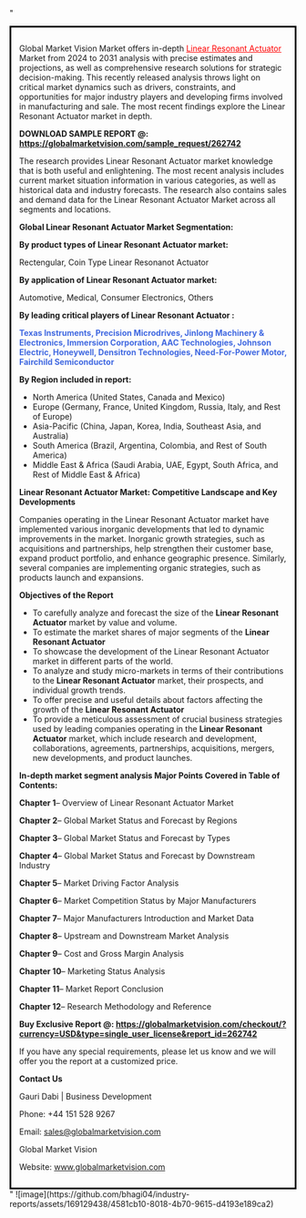 "<div style='border: 3px solid black; padding: 1em;'>

Global Market Vision Market offers in-depth <a style='color: #ff0000;' href='https://globalmarketvision.com/reports/global-linear-resonant-actuator-market/262742'>Linear Resonant Actuator</a> Market from 2024 to 2031 analysis with precise estimates and projections, as well as comprehensive research solutions for strategic decision-making. This recently released analysis throws light on critical market dynamics such as drivers, constraints, and opportunities for major industry players and developing firms involved in manufacturing and sale. The most recent findings explore the Linear Resonant Actuator market in depth.

<strong>DOWNLOAD SAMPLE REPORT @:</strong><strong> <a style='color: #ff0000;' href='https://globalmarketvision.com/sample_request/262742?utm_source=linkedinPulse&utm_medium=Bhagyashree&utm_campaign=SN'><strong>https://globalmarketvision.com/sample_request/262742</strong></a></strong>

The research provides Linear Resonant Actuator market knowledge that is both useful and enlightening. The most recent analysis includes current market situation information in various categories, as well as historical data and industry forecasts. The research also contains sales and demand data for the Linear Resonant Actuator Market across all segments and locations.

<strong>Global Linear Resonant Actuator Market Segmentation:</strong>

<strong>By product types of Linear Resonant Actuator market:</strong>

Rectengular, Coin Type Linear Resonanot Actuator

<strong>By application of Linear Resonant Actuator market:</strong>

Automotive, Medical, Consumer Electronics, Others

<strong>By leading critical players of Linear Resonant Actuator :</strong>

<strong style='color: #4169e1;'>Texas Instruments, Precision Microdrives, Jinlong Machinery & Electronics, Immersion Corporation, AAC Technologies, Johnson Electric, Honeywell, Densitron Technologies, Need-For-Power Motor, Fairchild Semiconductor</strong>

<strong>By Region included in report:</strong>
<ul>
  <li>North America (United States, Canada and Mexico)</li>
  <li>Europe (Germany, France, United Kingdom, Russia, Italy, and Rest of Europe)</li>
  <li>Asia-Pacific (China, Japan, Korea, India, Southeast Asia, and Australia)</li>
  <li>South America (Brazil, Argentina, Colombia, and Rest of South America)</li>
  <li>Middle East &amp; Africa (Saudi Arabia, UAE, Egypt, South Africa, and Rest of Middle East &amp; Africa)</li>
</ul>
<strong>Linear Resonant Actuator Market: Competitive Landscape and Key Developments</strong>

Companies operating in the Linear Resonant Actuator market have implemented various inorganic developments that led to dynamic improvements in the market. Inorganic growth strategies, such as acquisitions and partnerships, help strengthen their customer base, expand product portfolio, and enhance geographic presence. Similarly, several companies are implementing organic strategies, such as products launch and expansions.

<strong>Objectives of the Report</strong>
<ul>
  <li>To carefully analyze and forecast the size of the <strong>Linear Resonant Actuator</strong> market by value and volume.</li>
  <li>To estimate the market shares of major segments of the <strong>Linear Resonant Actuator</strong></li>
  <li>To showcase the development of the Linear Resonant Actuator market in different parts of the world.</li>
  <li>To analyze and study micro-markets in terms of their contributions to the <strong>Linear Resonant Actuator</strong> market, their prospects, and individual growth trends.</li>
  <li>To offer precise and useful details about factors affecting the growth of the <strong>Linear Resonant Actuator</strong></li>
  <li>To provide a meticulous assessment of crucial business strategies used by leading companies operating in the <strong>Linear Resonant Actuator</strong> market, which include research and development, collaborations, agreements, partnerships, acquisitions, mergers, new developments, and product launches.</li>
</ul>
<strong>In-depth market segment analysis Major Points Covered in Table of Contents:</strong>

<strong>Chapter 1</strong>– Overview of Linear Resonant Actuator Market

<strong>Chapter 2</strong>– Global Market Status and Forecast by Regions

<strong>Chapter 3</strong>– Global Market Status and Forecast by Types

<strong>Chapter 4</strong>– Global Market Status and Forecast by Downstream Industry

<strong>Chapter 5</strong>– Market Driving Factor Analysis

<strong>Chapter 6</strong>– Market Competition Status by Major Manufacturers

<strong>Chapter 7</strong>– Major Manufacturers Introduction and Market Data

<strong>Chapter 8</strong>– Upstream and Downstream Market Analysis

<strong>Chapter 9</strong>– Cost and Gross Margin Analysis

<strong>Chapter 10</strong>– Marketing Status Analysis

<strong>Chapter 11</strong>– Market Report Conclusion

<strong>Chapter 12</strong>– Research Methodology and Reference

<strong>Buy Exclusive Report @: <strong><a style='color: #ff0000;' href='https://globalmarketvision.com/checkout/?currency=USD&type=single_user_license&report_id=262742?utm_source=linkedinPulse&utm_medium=Bhagyashree&utm_campaign=SN'>https://globalmarketvision.com/checkout/?currency=USD&type=single_user_license&report_id=262742</a></strong>
</strong>

If you have any special requirements, please let us know and we will offer you the report at a customized price.

<strong>Contact Us</strong>

Gauri Dabi | Business Development

Phone: +44 151 528 9267

Email: <a href='mailto:sales@globalmarketvision.com'>sales@globalmarketvision.com</a>

Global Market Vision

Website: <a href='http://www.globalmarketvision.com/'>www.globalmarketvision.com</a>

</div>"
![image](https://github.com/bhagi04/industry-reports/assets/169129438/4581cb10-8018-4b70-9615-d4193e189ca2)
